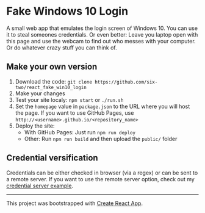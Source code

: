 # Fake Windows 10 Login

A small web app that emulates the login screen of Windows 10. You can use it to steal someones credentials.
Or even better: Leave you laptop open with this page and use the webcam to find out who messes with your computer. Or do whatever crazy stuff you can think of.

## Make your own version

1. Download the code: `git clone https://github.com/six-two/react_fake_win10_login`
2. Make your changes
3. Test your site localy: `npm start` or `./run.sh` 
4. Set the `homepage` value in `package.json` to the URL where you will host the page.
    If you want to use GitHub Pages, use `http://<username>.github.io/<repository_name>`
5. Deploy the site:
   - With GitHub Pages: Just run `npm run deploy`
   - Other: Run `npm run build` and then upload the `public/` folder

## Credential versification

Credentials can be either checked in browser (via a regex) or can be sent to a remote server.
If you want to use the remote server option, check out my [credential server example](https://github.com/six-two/fake_login_server_example).

---

This project was bootstrapped with [Create React App](https://github.com/facebook/create-react-app).
